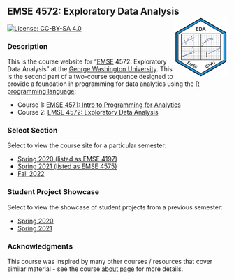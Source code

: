 
<!-- README.md is generated from README.Rmd. Please edit that file -->

## EMSE 4572: Exploratory Data Analysis <a href='https://github.com/emse-eda-gwu/'><img src='images/eda_hex_sticker.png' align="right" height="139"/></a>

<!-- badges: start -->

[![License: CC-BY-SA
4.0](https://img.shields.io/badge/License-CC%20BY--SA-lightgrey)](https://creativecommons.org/licenses/by-sa/4.0/)
<!-- badges: end -->

### Description

This is the course website for “[EMSE](https://www.emse.seas.gwu.edu/)
4572: Exploratory Data Analysis” at the [George Washington
University](https://www.gwu.edu/). This is the second part of a
two-course sequence designed to provide a foundation in programming for
data analytics using the [R programming
language](https://www.r-project.org/):

-   Course 1: [EMSE 4571: Intro to Programming for
    Analytics](http://p4a.seas.gwu.edu/)
-   Course 2: [EMSE 4572: Exploratory Data
    Analysis](http://eda.seas.gwu.edu/)

### Select Section

Select to view the course site for a particular semester:

-   [Spring 2020 (listed as
    EMSE 4197)](http://eda.seas.gwu.edu/2020-Spring/)
-   [Spring 2021 (listed as
    EMSE 4575)](http://eda.seas.gwu.edu/2021-Spring/)
-   [Fall 2022](http://eda.seas.gwu.edu/2022-Fall/)

### Student Project Showcase

Select to view the showcase of student projects from a previous
semester:

-   [Spring 2020](http://eda.seas.gwu.edu/showcase-2020-spring.html)
-   [Spring 2021](http://eda.seas.gwu.edu/showcase-2021-spring.html)

### Acknowledgments

This course was inspired by many other courses / resources that cover
similar material - see the course [about
page](http://eda.seas.gwu.edu/about.html) for more details.
